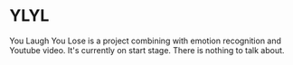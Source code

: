 # YLYL
You Laugh You Lose is a project combining with emotion recognition and Youtube video. It's currently on start stage. There is nothing to talk
about.
